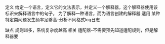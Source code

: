 定义
    给定一个语言，定义它的文法表示，并定义一个解释器，这个解释器使用该标识来解释语言中的句子。
    为了解释一种语言，而为语言创建的解释器
适用
    某种特定类问题发生频率足够高-分析不同格式log日志
    
缺点
    规则越多，系统复杂度越高
相关
    适配器-不需要预先知道适配规则，但是解释器要

    